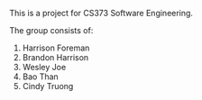 This is a project for CS373 Software Engineering.

The group consists of:
1. Harrison Foreman
2. Brandon Harrison
3. Wesley Joe
3. Bao Than
4. Cindy Truong